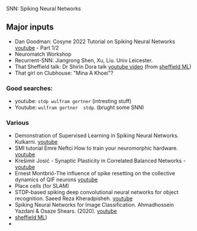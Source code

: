 SNN: Spiking Neural Networks

## Major inputs

* Dan Goodman: Cosyne 2022 Tutorial on Spiking Neural Networks [youtube](https://www.youtube.com/watch?v=GTXTQ_sOxak) - Part 1/2
* Neuromatch Workshop
* Recurrent-SNN: Jiangrong Shen, Xu, Liu. Univ Leicester.
* That Sheffield talk: Dr Shirin Dora  talk [youtube video](https://www.youtube.com/watch?v=oKkZhoZl6TA) (from [sheffield ML](https://www.world-wide.org/Neuro/Sheffield-ML/))
* That girl on Clubhouse: "Mina A Khoei"?


### Good searches:
* youtube: `stdp wulfram gertner`  (intresting stuff)
* Youtube: `wulfram gertner  stdp`. (brught some SNN)


### Various
* Demonstration of Supervised Learning in Spiking Neural Networks. Kulkarni. [youtube](https://www.youtube.com/watch?v=Td25_e4F8MM)
* SMI tutorial Emre Neftci How to train your neuromorphic hardware. [youtube](https://www.youtube.com/watch?v=MwRb7NOqjPE)
* Krešimir Josić - Synaptic Plasticity in Correlated Balanced Networks - [youtube](https://www.youtube.com/watch?v=ehhpEkWDbso)
* Ernest Montbrió-The influence of spike resetting on the collective dynamics of QIF neurons
[youtube](https://www.youtube.com/watch?v=WxoXkAFVur8)
* Place cells (for SLAM)
* STDP-based spiking deep convolutional neural networks for object recognition. Saeed Reza Kheradpisheh. [youtube](https://www.youtube.com/watch?v=u32Xnz2hDkE)
* Spiking Neural Networks for Image Classification. Ahmadhossein Yazdani & Osaze Shears. (2020). [youtube](https://www.youtube.com/watch?v=yVP_vmSdnkg)
* [sheffield ML](https://www.world-wide.org/Neuro/Sheffield-ML/))
* 
